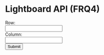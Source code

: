 <h1> Lightboard API (FRQ4) </h1>
  <body>
    <form method="POST" id="createuser">
      <label for = "row" class = "label-1">Row:</label><br>
      <input type = "text" id = "row" name = "row" class = "input-1"><br>
      <label for = "column" class = "label-1">Column:</label><br>
      <input type = "text" id = "column" name = "column" class = "input-1"><br>
      <a href='https://everittcheng.tk/api/lightboard/make/row/column'>
        <input value="Submit" type="submit" class="button"/>
      </a>
  <form>
    <style>
      .row {
          align-items: center;
          display: flex;
      }
      .column {
          flex: 33.33%;
          padding: 5px;
      }
      </style>  
  <script>
    // Deployed API URL
        const API_URL = 'https://everittcheng.tk/api/lightboard/make/5/2';
        const tableContainer = document.getElementById("table-container");
        const refreshButton = document.getElementById('refresh-button');
        function refreshTable() {
          fetch(API_URL)
            .then(response => response.json())
            .then(data => {
                while (tableContainer.firstChild) {
                tableContainer.removeChild(tableContainer.firstChild);
                }
                const table = document.createElement('table');
                table.style.width = '50%';
                table.style.margin = '0 auto';
        let currentRow;
        for (const { row, column, light } of data) {
        if (row !== currentRow) {
            currentRow = row;
            const tr = document.createElement('tr');
            table.appendChild(tr);
        }
        const td = document.createElement('td');
        td.style.backgroundColor = `rgb(${light.red}, ${light.green}, ${light.blue})`;
        const brightness = (light.red * 299 + light.green * 587 + light.blue * 114) / 1000;
        if (brightness < 128) {
          td.style.color = 'white';
        } else {
          td.style.color = 'black';
        }
        td.innerText = `#${light.red.toString(16).padStart(2, '0')}${light.green.toString(16).padStart(2, '0')}${light.blue.toString(16).padStart(2, '0')}`;
        td.style.textAlign = 'center';
        td.style.verticalAlign = 'middle';
        td.style.fontFamily = 'monospace';
        table.lastElementChild.appendChild(td);
      }
    tableContainer.appendChild(table);
    });
}
refreshButton.addEventListener('click', refreshTable);
        
  </script>
  </body>
